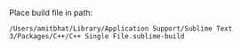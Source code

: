 Place build file in path: 

```
/Users/amitbhat/Library/Application Support/Sublime Text 3/Packages/C++/C++ Single File.sublime-build
```
